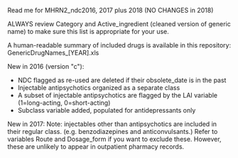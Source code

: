 Read me for MHRN2_ndc2016, 2017 plus 2018 (NO CHANGES in 2018)

ALWAYS review Category and Active_ingredient (cleaned version of generic name) to make sure this list is appropriate for your use.

A human-readable summary of included drugs is available in this repository: GenericDrugNames_[YEAR].xls

New in 2016 (version "c"): 

* NDC flagged as re-used are deleted if their obsolete_date is in the past
* Injectable antipsychotics organized as a separate class
* A subset of injectable antipsychotics are flagged by the LAI variable (1=long-acting, 0=short-acting)
* Subclass variable added, populated for antidepressants only

New in 2017:
Note: injectables other than antipsychotics are included in their regular class. (e.g. benzodiazepines and anticonvulsants.)  Refer to variables Route and Dosage_form if you want to exclude these.
However, these are unlikely to appear in outpatient pharmacy records.

